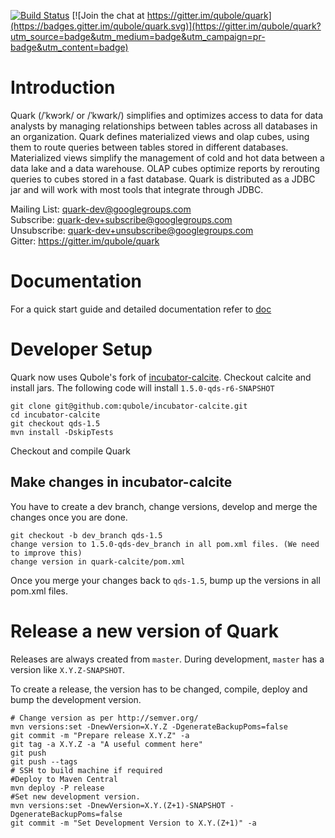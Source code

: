 <!--
{% comment %}
  Copyright (c) 2015. Qubole Inc
  Licensed under the Apache License, Version 2.0 (the "License");
  you may not use this file except in compliance with the License.
  You may obtain a copy of the License at

    http://www.apache.org/licenses/LICENSE-2.0

  Unless required by applicable law or agreed to in writing, software
  distributed under the License is distributed on an "AS IS" BASIS,
  WITHOUT WARRANTIES OR CONDITIONS OF ANY KIND, either express or implied.
  See the License for the specific language governing permissions and
  limitations under the License. See accompanying LICENSE file.
{% endcomment %}
-->

[![Build Status](https://travis-ci.org/qubole/quark.svg)](https://travis-ci.org/qubole/quark)
[![Join the chat at https://gitter.im/qubole/quark](https://badges.gitter.im/qubole/quark.svg)](https://gitter.im/qubole/quark?utm_source=badge&utm_medium=badge&utm_campaign=pr-badge&utm_content=badge)

Introduction
============

Quark (/ˈkwɔrk/ or /ˈkwɑrk/) simplifies and optimizes access to data for data analysts by 
managing relationships between tables across all databases in an organization. Quark defines 
materialized views and olap cubes, using them to route queries between tables stored in different 
databases. Materialized views simplify the management of cold and hot data between a data lake 
and a data warehouse. OLAP cubes optimize reports by rerouting queries to cubes stored in a fast 
database. Quark is distributed as a JDBC jar and will work with most tools that integrate through
 JDBC. 

Mailing List: quark-dev@googlegroups.com  
Subscribe: quark-dev+subscribe@googlegroups.com  
Unsubscribe: quark-dev+unsubscribe@googlegroups.com  
Gitter: https://gitter.im/qubole/quark  

Documentation
=============
For a quick start guide and detailed documentation refer to [doc](http://qubole-quark.readthedocs.org/en/latest/)

Developer Setup
===============
Quark now uses Qubole's fork of [incubator-calcite](https://github.com/qubole/incubator-calcite). 
Checkout calcite and install jars. The following code will install `1.5.0-qds-r6-SNAPSHOT`

    git clone git@github.com:qubole/incubator-calcite.git
    cd incubator-calcite
    git checkout qds-1.5
    mvn install -DskipTests
    
Checkout and compile Quark

Make changes in incubator-calcite
---------------------------------

You have to create a dev branch, change versions, develop and merge the changes once you are done.
 
    git checkout -b dev_branch qds-1.5
    change version to 1.5.0-qds-dev_branch in all pom.xml files. (We need to improve this)
    change version in quark-calcite/pom.xml
    
Once you merge your changes back to `qds-1.5`, bump up the versions in all pom.xml files.

Release a new version of Quark
==============================

Releases are always created from `master`. During development, `master` 
has a version like `X.Y.Z-SNAPSHOT`. 
 
To create a release, the version has to be changed, compile, deploy and 
bump the development version.
 
    # Change version as per http://semver.org/
    mvn versions:set -DnewVersion=X.Y.Z -DgenerateBackupPoms=false
    git commit -m "Prepare release X.Y.Z" -a
    git tag -a X.Y.Z -a "A useful comment here"
    git push
    git push --tags
    # SSH to build machine if required
    #Deploy to Maven Central
    mvn deploy -P release
    #Set new development version.
    mvn versions:set -DnewVersion=X.Y.(Z+1)-SNAPSHOT -DgenerateBackupPoms=false
    git commit -m "Set Development Version to X.Y.(Z+1)" -a
 
